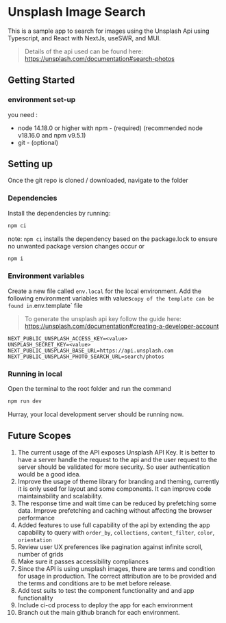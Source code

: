 # Unsplash Image Search

This is a sample app to search for images using the Unsplash Api using Typescript, and React with NextJs, useSWR, and MUI.

> Details of the api used can be found here: <https://unsplash.com/documentation#search-photos>

## Getting Started

### environment set-up

you need :

- node 14.18.0 or higher with npm - (required) (recommended node v18.16.0 and npm v9.5.1)
- git - (optional)

## Setting up

Once the git repo is cloned / downloaded, navigate to the folder

### Dependencies

Install the dependencies by running:

```bash
npm ci
```

note: `npm ci` installs the dependency based on the package.lock to ensure no unwanted package version changes occur
or

```bash
npm i

```

### Environment variables

Create a new file called `env.local` for the local environment. Add the following environment variables with values`copy of the template can be found in`.env.template` file

> To generate the unsplash api key follow the guide here: <https://unsplash.com/documentation#creating-a-developer-account>

```text
NEXT_PUBLIC_UNSPLASH_ACCESS_KEY=<value>
UNSPLASH_SECRET_KEY=<value>
NEXT_PUBLIC_UNSPLASH_BASE_URL=https://api.unsplash.com
NEXT_PUBLIC_UNSPLASH_PHOTO_SEARCH_URL=search/photos
```

### Running in local

Open the terminal to the root folder and run the command

```bash
npm run dev
```

Hurray, your local development server should be running now.

## Future Scopes

1. The current usage of the API exposes Unsplash API Key. It is better to have a server handle the request to the api and the user request to the server should be validated for more security. So user authentication would be a good idea.
2. Improve the usage of theme library for branding and theming, currently it is only used for layout and some components. It can improve code maintainability and scalability.
3. The response time and wait time can be reduced by prefetching some data. Improve prefetching and caching without affecting the browser performance
4. Added features to use full capability of the api by extending the app capability to query with `order_by`, `collections`, `content_filter`, `color`, `orientation`
5. Review user UX preferences like pagination against infinite scroll, number of grids
6. Make sure it passes accessibility compliances
7. Since the API is using unsplash images, there are terms and condition for usage in production. The correct attribution are to be provided and the terms and conditions are to be met before release.
8. Add test suits to test the component functionality and and app functionality
9. Include ci-cd process to deploy the app for each environment
10. Branch out the main github branch for each environment.

